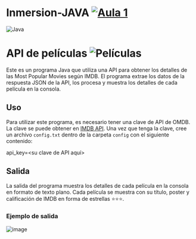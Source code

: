 # Inmersion-JAVA [![Aula 1](https://img.shields.io/badge/Aula%201-%F0%9F%8D%B5-blueviolet?style=for-the-badge&logo=coffeescript)](https://en.wikipedia.org/wiki/CoffeeScript)
![Java](https://img.shields.io/badge/Java-007396?logo=java&logoColor=white)





# API de películas ![Películas](https://img.shields.io/badge/-🎬-FF6347?style=flat-square&logoWidth=20&logoColor=white)




Este es un programa Java que utiliza una API para obtener los detalles de las Most Popular Movies según IMDB. El programa extrae los datos de la respuesta JSON de la API, los procesa y muestra los detalles de cada película en la consola.

## Uso

Para utilizar este programa, es necesario tener una clave de API de OMDB. La clave se puede obtener en [IMDB API]( https://imdb-api.com/). Una vez que tenga la clave, cree un archivo `config.txt` dentro de la carpeta `config` con el siguiente contenido:

api_key=<su clave de API aquí>

## Salida

La salida del programa muestra los detalles de cada película en la consola en formato de texto plano. Cada película se muestra con su título, poster y calificación de IMDB en forma de estrellas ⭐⭐⭐.

### Ejemplo de salida
![image](https://user-images.githubusercontent.com/97809361/229014974-ed770359-5e54-4f62-a030-9b84a6a91579.png)

